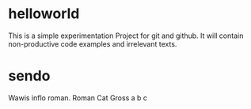 # helloworld
This is a simple experimentation Project for git and github.
It will contain non-productive code examples and irrelevant texts.

# sendo
Wawis inflo roman.
Roman Cat Gross
a
b
c
